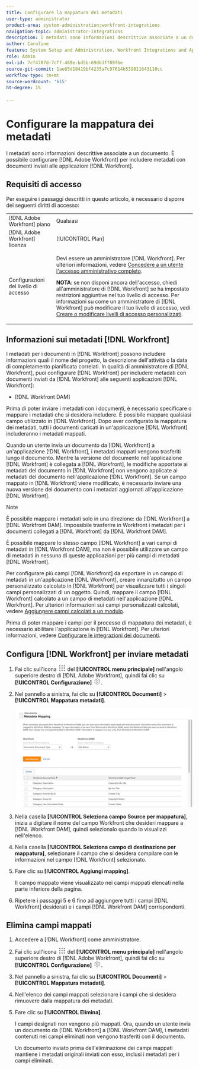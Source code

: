 ```yaml
---
title: Configurare la mappatura dei metadati
user-type: administrator
product-area: system-administration;workfront-integrations
navigation-topic: administrator-integrations
description: I metadati sono informazioni descrittive associate a un documento. Puoi impostare  [!DNL Adobe Workfront]  per includere metadati con documenti inviati ad  [!DNL Workfront]  applicazioni.
author: Caroline
feature: System Setup and Administration, Workfront Integrations and Apps
role: Admin
exl-id: 7cf4787d-7cff-489e-bd5b-69db3ff09f6e
source-git-commit: 1ae65d18419bf4235a7c97614b539811643110cc
workflow-type: tm+mt
source-wordcount: '615'
ht-degree: 1%

---
```


# Configurare la mappatura dei metadati

I metadati sono informazioni descrittive associate a un documento. È possibile configurare [!DNL Adobe Workfront] per includere metadati con documenti inviati alle applicazioni [!DNL Workfront].

## Requisiti di accesso

Per eseguire i passaggi descritti in questo articolo, è necessario disporre dei seguenti diritti di accesso:

<table style="table-layout:auto"> 
 <col> 
 <col> 
 <tbody> 
  <tr> 
   <td role="rowheader">[!DNL Adobe Workfront] piano</td> 
   <td>Qualsiasi</td> 
  </tr> 
  <tr> 
   <td role="rowheader">[!DNL Adobe Workfront] licenza</td> 
   <td>[!UICONTROL Plan]</td> 
  </tr> 
  <tr> 
   <td role="rowheader">Configurazioni del livello di accesso</td> 
   <td> <p>Devi essere un amministratore [!DNL Workfront]. Per ulteriori informazioni, vedere <a href="../../administration-and-setup/add-users/configure-and-grant-access/grant-a-user-full-administrative-access.md" class="MCXref xref">Concedere a un utente l'accesso amministrativo completo</a>.</p> <p><b>NOTA</b>: se non disponi ancora dell'accesso, chiedi all'amministratore di [!DNL Workfront] se ha impostato restrizioni aggiuntive nel tuo livello di accesso. Per informazioni su come un amministratore di [!DNL Workfront] può modificare il tuo livello di accesso, vedi <a href="../../administration-and-setup/add-users/configure-and-grant-access/create-modify-access-levels.md" class="MCXref xref">Creare o modificare livelli di accesso personalizzati</a>.</p> </td> 
  </tr> 
 </tbody> 
</table>

## Informazioni sui metadati [!DNL Workfront]

I metadati per i documenti in [!DNL Workfront] possono includere informazioni quali il nome del progetto, la descrizione dell&#39;attività o la data di completamento pianificata correlati. In qualità di amministratore di [!DNL Workfront], puoi configurare [!DNL Workfront] per includere metadati con documenti inviati da [!DNL Workfront] alle seguenti applicazioni [!DNL Workfront]:

* [!DNL Workfront DAM]

Prima di poter inviare i metadati con i documenti, è necessario specificare o mappare i metadati che si desidera includere. È possibile mappare qualsiasi campo utilizzato in [!DNL Workfront]. Dopo aver configurato la mappatura dei metadati, tutti i documenti caricati in un&#39;applicazione [!DNL Workfront] includeranno i metadati mappati.

Quando un utente invia un documento da [!DNL Workfront] a un&#39;applicazione [!DNL Workfront], i metadati mappati vengono trasferiti lungo il documento. Mentre la versione del documento nell&#39;applicazione [!DNL Workfront] è collegata a [!DNL Workfront], le modifiche apportate ai metadati del documento in [!DNL Workfront] non vengono applicate ai metadati del documento nell&#39;applicazione [!DNL Workfront]. Se un campo mappato in [!DNL Workfront] viene modificato, è necessario inviare una nuova versione del documento con i metadati aggiornati all&#39;applicazione [!DNL Workfront].

>[!NOTE]
>
>È possibile mappare i metadati solo in una direzione: da [!DNL Workfront] a [!DNL Workfront DAM]. Impossibile trasferire in Workfront i metadati per i documenti collegati a [!DNL Workfront] da [!DNL Workfront DAM].

È possibile mappare lo stesso campo [!DNL Workfront] a vari campi di metadati in [!DNL Workfront DAM], ma non è possibile utilizzare un campo di metadati in nessuna di queste applicazioni per più campi di metadati [!DNL Workfront].

Per configurare più campi [!DNL Workfront] da esportare in un campo di metadati in un&#39;applicazione [!DNL Workfront], creare innanzitutto un campo personalizzato calcolato in [!DNL Workfront] per visualizzare tutti i singoli campi personalizzati di un oggetto. Quindi, mappare il campo [!DNL Workfront] calcolato a un campo di metadati nell&#39;applicazione [!DNL Workfront]. Per ulteriori informazioni sui campi personalizzati calcolati, vedere [Aggiungere campi calcolati a un modulo](/help/quicksilver/administration-and-setup/customize-workfront/create-manage-custom-forms/form-designer/design-a-form/add-a-calculated-field.md).

Prima di poter mappare i campi per il processo di mappatura dei metadati, è necessario abilitare l&#39;applicazione in [!DNL Workfront]. Per ulteriori informazioni, vedere [Configurare le integrazioni dei documenti](../../administration-and-setup/configure-integrations/configure-document-integrations.md).

## Configura [!DNL Workfront] per inviare metadati

1. Fai clic sull&#39;icona ![](assets/main-menu-icon.png) del **[!UICONTROL menu principale]** nell&#39;angolo superiore destro di [!DNL Adobe Workfront], quindi fai clic su **[!UICONTROL Configurazione]** ![](assets/gear-icon-settings.png).

1. Nel pannello a sinistra, fai clic su **[!UICONTROL Documenti]** > **[!UICONTROL Mappatura metadati]**.

   ![](assets/metadata-mapping.png)

1. Nella casella **[!UICONTROL Seleziona campo Source per mappatura]**, inizia a digitare il nome del campo Workfront che desideri mappare a [!DNL Workfront DAM], quindi selezionalo quando lo visualizzi nell&#39;elenco.
1. Nella casella **[!UICONTROL Seleziona campo di destinazione per mappatura]**, selezionare il campo che si desidera compilare con le informazioni nel campo [!DNL Workfront] selezionato.

1. Fare clic su **[!UICONTROL Aggiungi mapping]**.

   Il campo mappato viene visualizzato nei campi mappati elencati nella parte inferiore della pagina.

1. Ripetere i passaggi 5 e 6 fino ad aggiungere tutti i campi [!DNL Workfront] desiderati e i campi [!DNL Workfront DAM] corrispondenti.

## Elimina campi mappati

1. Accedere a [!DNL Workfront] come amministratore.
1. Fai clic sull&#39;icona ![](assets/main-menu-icon.png) del **[!UICONTROL menu principale]** nell&#39;angolo superiore destro di [!DNL Adobe Workfront], quindi fai clic su **[!UICONTROL Configurazione]** ![](assets/gear-icon-settings.png).

1. Nel pannello a sinistra, fai clic su **[!UICONTROL Documenti]** > **[!UICONTROL Mappatura metadati]**.

1. Nell&#39;elenco dei campi mappati selezionare i campi che si desidera rimuovere dalla mappatura dei metadati.
1. Fare clic su **[!UICONTROL Elimina]**.

   I campi designati non vengono più mappati. Ora, quando un utente invia un documento da [!DNL Workfront] a [!DNL Workfront DAM], i metadati contenuti nei campi eliminati non vengono trasferiti con il documento.

   Un documento inviato prima dell&#39;eliminazione dei campi mappati mantiene i metadati originali inviati con esso, inclusi i metadati per i campi eliminati.
